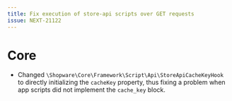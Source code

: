 ```yaml
---
title: Fix execution of store-api scripts over GET requests
issue: NEXT-21122
---
```

# Core
* Changed `\Shopware\Core\Framework\Script\Api\StoreApiCacheKeyHook` to directly initializing the `cacheKey` property, thus fixing a problem when app scripts did not implement the `cache_key` block.

